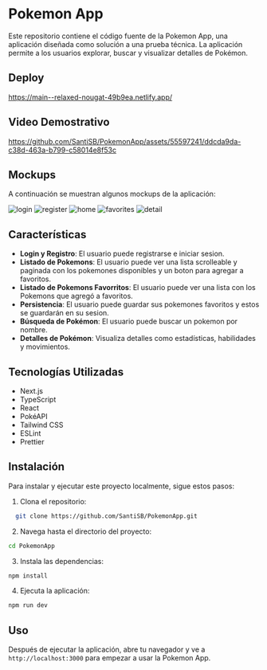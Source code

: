 # Pokemon App

Este repositorio contiene el código fuente de la Pokemon App, una aplicación diseñada como solución a una prueba técnica. La aplicación permite a los usuarios explorar, buscar y visualizar detalles de Pokémon.

## Deploy

https://main--relaxed-nougat-49b9ea.netlify.app/

## Video Demostrativo

https://github.com/SantiSB/PokemonApp/assets/55597241/ddcda9da-c38d-463a-b799-c58014e8f53c

## Mockups

A continuación se muestran algunos mockups de la aplicación:

![login](https://github.com/SantiSB/PokemonApp/assets/55597241/44cd89d7-867a-4388-b25e-034871826491)
![register](https://github.com/SantiSB/PokemonApp/assets/55597241/31e2c425-ac8e-4265-9881-3229c7209a94)
![home](https://github.com/SantiSB/PokemonApp/assets/55597241/910ad846-6480-40af-9227-7d3404624404)
![favorites](https://github.com/SantiSB/PokemonApp/assets/55597241/ca3a632b-9e03-4fbb-9a25-00e7c670dfdf)
![detail](https://github.com/SantiSB/PokemonApp/assets/55597241/d485e334-e7ea-46f6-8051-c5c8f8f896e4)

## Características

- **Login y Registro**: El usuario puede registrarse e iniciar sesion.
- **Listado de Pokemons**: El usuario puede ver una lista scrolleable y paginada con los pokemones disponibles y un boton para agregar a favoritos.
- **Listado de Pokemons Favorritos**: El usuario puede ver una lista con los Pokemons que agregó a favoritos.
- **Persistencia**: El usuario puede guardar sus pokemones favoritos y estos se guardarán en su sesion.
- **Búsqueda de Pokémon**: El usuario puede buscar un pokemon por nombre.
- **Detalles de Pokémon**: Visualiza detalles como estadísticas, habilidades y movimientos.

## Tecnologías Utilizadas

- Next.js
- TypeScript
- React
- PokéAPI
- Tailwind CSS
- ESLint
- Prettier

## Instalación

Para instalar y ejecutar este proyecto localmente, sigue estos pasos:

1. Clona el repositorio:

```bash
  git clone https://github.com/SantiSB/PokemonApp.git
```

2. Navega hasta el directorio del proyecto:

```bash
cd PokemonApp
```

3. Instala las dependencias:
   
```bash
npm install
```

4. Ejecuta la aplicación:

```bash
npm run dev
```

## Uso

Después de ejecutar la aplicación, abre tu navegador y ve a `http://localhost:3000` para empezar a usar la Pokemon App.
